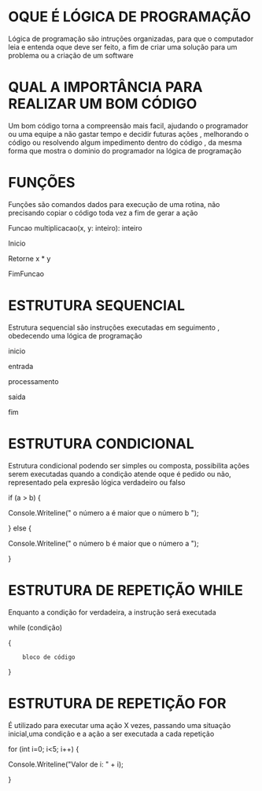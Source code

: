 # OQUE É LÓGICA DE PROGRAMAÇÃO


Lógica de programação são intruções organizadas, para que o computador leia e entenda oque deve ser feito, a fim de criar uma solução para um problema ou a criação de um software


# QUAL A IMPORTÂNCIA PARA REALIZAR UM BOM CÓDIGO


Um bom código torna a compreensão mais facil, ajudando o programador ou uma equipe a não gastar tempo e decidir futuras ações , melhorando o código ou resolvendo algum impedimento dentro do código , da mesma forma que mostra o dominio do programador na lógica de programação 


# FUNÇÕES


Funções são comandos dados para execução de uma rotina, não precisando copiar o código toda vez a fim de gerar a ação 
  
  Funcao multiplicacao(x, y: inteiro): inteiro
  
  
  Inicio
  
  
  Retorne x * y
  
  
  FimFuncao
  
  
# ESTRUTURA SEQUENCIAL 


Estrutura sequencial são instruções executadas em seguimento , obedecendo uma lógica de programação 


inicio


entrada


processamento


saida


fim


# ESTRUTURA CONDICIONAL


Estrutura condicional podendo ser simples ou composta, possibilita ações serem executadas quando a condição atende oque é pedido ou não, representado pela expresão lógica verdadeiro ou falso


if (a > b) {


   Console.Writeline(" o número a é maior que o número b ");
    
    
} else {


   Console.Writeline(" o número b é maior que o número a ");
    
    
}


# ESTRUTURA DE REPETIÇÃO WHILE


Enquanto a condição for verdadeira, a instrução será executada 


while (condição)


{


        bloco de código


}


# ESTRUTURA DE REPETIÇÃO FOR 


É utilizado para executar uma ação X vezes, passando uma situação inicial,uma condição e a ação a ser executada a cada repetição

for (int i=0; i<5; i++) {


Console.Writeline("Valor de i: " + i);

}
















  
